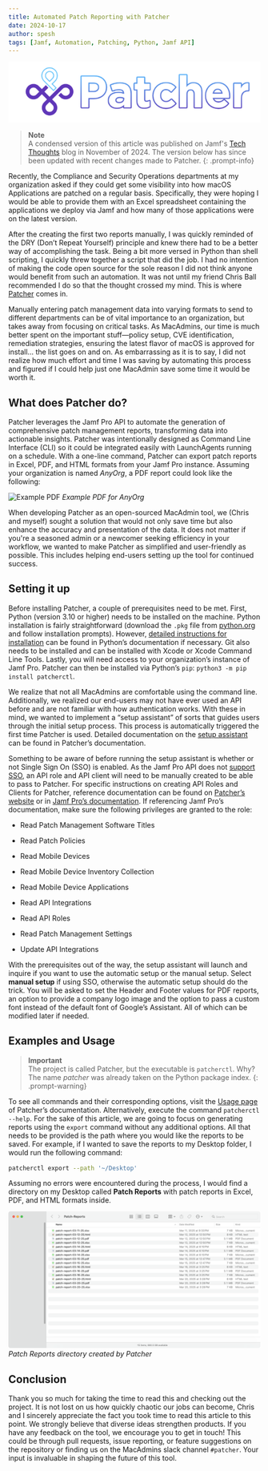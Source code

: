 ```yaml
---
title: Automated Patch Reporting with Patcher
date: 2024-10-17
author: spesh
tags: [Jamf, Automation, Patching, Python, Jamf API]
---
```


![Patcher Banner](assets/posts/automate-patch-reporting/PatcherBanner.png)

> **Note** <br> A condensed version of this article was published on Jamf's [Tech Thoughts](https://community.jamf.com/t5/tech-thoughts/automate-patch-reporting/ba-p/331814) blog in November of 2024. The version below has since been updated with recent changes made to Patcher. 
{: .prompt-info}

Recently, the Compliance and Security Operations departments at my organization asked if they could get some visibility into how macOS Applications are patched on a regular basis. Specifically, they were hoping I would be able to provide them with an Excel spreadsheet containing the applications we deploy via Jamf and how many of those applications were on the latest version. 

After the creating the first two reports manually, I was quickly reminded of the DRY (Don’t Repeat Yourself) principle and knew there had to be a better way of accomplishing the task. Being a bit more versed in Python than shell scripting, I quickly threw together a script that did the job. I had no intention of making the code open source for the sole reason I did not think anyone would benefit from such an automation. It was not until my friend Chris Ball recommended I do so that the thought crossed my mind. This is where [Patcher](https://github.com/liquidz00/Patcher) comes in. 

Manually entering patch management data into varying formats to send to different departments can be of vital importance to an organization, but takes away from focusing on critical tasks. As MacAdmins, our time is much better spent on the important stuff—policy setup, CVE identification, remediation strategies, ensuring the latest flavor of macOS is approved for install… the list goes on and on. As embarrassing as it is to say, I did not realize how much effort and time I was saving by automating this process and figured if I could help just one MacAdmin save some time it would be worth it.

## What does Patcher do?

Patcher leverages the Jamf Pro API to automate the generation of comprehensive patch management reports, transforming data into actionable insights. Patcher was intentionally designed as Command Line Interface (CLI) so it could be integrated easily with LaunchAgents running on a schedule. With a one-line command, Patcher can export patch reports in Excel, PDF, and HTML formats from your Jamf Pro instance. Assuming your organization is named *AnyOrg*, a PDF report could look like the following:

![Example PDF](https://patcher.liquidzoo.io/_images/example_pdf.png)
_Example PDF for AnyOrg_

When developing Patcher as an open-sourced MacAdmin tool, we (Chris and myself) sought a solution that would not only save time but also enhance the accuracy and presentation of the data. It does not matter if you're a seasoned admin or a newcomer seeking efficiency in your workflow, we wanted to make Patcher as simplified and user-friendly as possible. This includes helping end-users setting up the tool for continued success.

## Setting it up

Before installing Patcher, a couple of prerequisites need to be met. First, Python (version 3.10 or higher) needs to be installed on the machine. Python installation is fairly straightforward (download the `.pkg` file from [python.org](http://python.org) and follow installation prompts). However, [detailed instructions for installation](https://docs.python.org/3/using/mac.html) can be found in Python’s documentation if necessary. Git also needs to be installed and can be installed with Xcode or Xcode Command Line Tools. Lastly, you will need access to your organization’s instance of Jamf Pro. Patcher can then be installed via Python’s `pip`: `python3 -m pip install patcherctl`.

We realize that not all MacAdmins are comfortable using the command line. Additionally, we realized our end-users may not have ever used an API before and are not familiar with how authentication works. With these in mind, we wanted to implement a “setup assistant” of sorts that guides users through the initial setup process. This process is automatically triggered the first time Patcher is used. Detailed documentation on the [setup assistant](https://patcher.liquidzoo.io/user/setup_assistant.html) can be found in Patcher’s documentation. 

Something to be aware of before running the setup assistant is whether or not Single Sign On (SSO) is enabled. As the Jamf Pro API does not [support SSO](https://developer.jamf.com/jamf-pro/docs/jamf-pro-api-overview#authentication-and-authorization), an API role and API client will need to be manually created to be able to pass to Patcher. For specific instructions on creating API Roles and Clients for Patcher, reference documentation can be found on [Patcher’s website](https://patcher.liquidzoo.io/user/jamf_deployment.html#creating-an-api-role-client) or in [Jamf Pro’s documentation](https://learn.jamf.com/en-US/bundle/jamf-pro-documentation-current/page/API_Roles_and_Clients.html). If referencing Jamf Pro’s documentation, make sure the following privileges are granted to the role: 

- Read Patch Management Software Titles
- Read Patch Policies
- Read Mobile Devices
- Read Mobile Device Inventory Collection

- Read Mobile Device Applications
- Read API Integrations
- Read API Roles
- Read Patch Management Settings
- Update API Integrations

With the prerequisites out of the way, the setup assistant will launch and inquire if you want to use the automatic setup or the manual setup. Select **manual setup** if using SSO, otherwise the automatic setup should do the trick. You will be asked to set the Header and Footer values for PDF reports, an option to provide a company logo image and the option to pass a custom font instead of the default font of Google’s Assistant. All of which can be modified later if needed. 

## Examples and Usage

> **Important** <br> The project is called Patcher, but the executable is `patcherctl`. Why? The name *patcher* was already taken on the Python package index. 
{: .prompt-warning}

To see all commands and their corresponding options, visit the [Usage page](https://patcher.liquidzoo.io/user/usage.html) of Patcher’s documentation. Alternatively, execute the command `patcherctl --help`. For the sake of this article, we are going to focus on generating reports using the `export` command without any additional options. All that needs to be provided is the path where you would like the reports to be saved. For example, if I wanted to save the reports to my Desktop folder, I would run the following command: 

```bash
patcherctl export --path '~/Desktop'
```

Assuming no errors were encountered during the process, I would find a directory on my Desktop called **Patch Reports** with patch reports in Excel, PDF, and HTML formats inside. 

![Patch Reports directory created by Patcher](assets/posts/automate-patch-reporting/patchreports.png)
_Patch Reports directory created by Patcher_

## Conclusion

Thank you so much for taking the time to read this and checking out the project. It is not lost on us how quickly chaotic our jobs can become, Chris and I sincerely appreciate the fact you took time to read this article to this point. We strongly believe that diverse ideas strengthen products. If you have any feedback on the tool, we encourage you to get in touch! This could be through pull requests, issue reporting, or feature suggestions on the repository or finding us on the MacAdmins slack channel `#patcher`. Your input is invaluable in shaping the future of this tool.